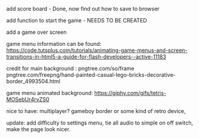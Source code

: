 add score board - Done, now find out how to save to browser

add function to start the game - NEEDS TO BE CREATED

add a game over screen


game menu information can be found:
https://code.tutsplus.com/tutorials/animating-game-menus-and-screen-transitions-in-html5-a-guide-for-flash-developers--active-11183




credit for main background : pngtree.com/so/frame
pngtree.com/freepng/hand-painted-casual-lego-bricks-decorative-border_4993504.html

game menu animated background:
https://giphy.com/gifs/tetris-MOSebUr4rvZS0

nice to have:
multiplayer?
gameboy border or some kind of retro device,



update:
add difficulty to settings menu,
tie all audio to simple on off switch,
make the page look nicer.
